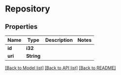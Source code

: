 # Repository

## Properties

Name | Type | Description | Notes
------------ | ------------- | ------------- | -------------
**id** | **i32** |  | 
**uri** | **String** |  | 

[[Back to Model list]](../README.md#documentation-for-models) [[Back to API list]](../README.md#documentation-for-api-endpoints) [[Back to README]](../README.md)


